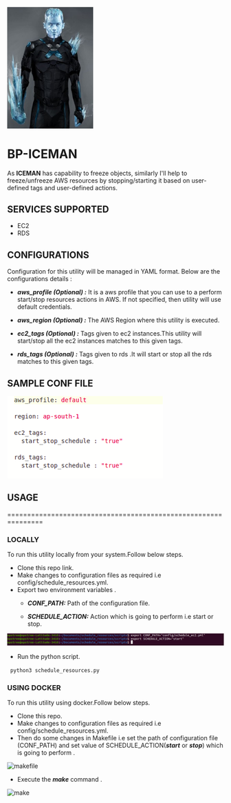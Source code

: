<img src="snapshots/iceman.jpg" width="200">

# BP-ICEMAN 

As **ICEMAN** has capability to freeze objects, similarly I'll help to freeze/unfreeze AWS resources by stopping/starting it based on user-defined tags and user-defined actions.

## SERVICES SUPPORTED
- EC2
- RDS

## CONFIGURATIONS 
Configuration for this utility will be managed in YAML format. Below are the configurations details :

- ***aws_profile (Optional) :*** It is a aws profile that you can use to a perform start/stop resources actions in AWS. If not specified, then utility will use default credentials.

- ***aws_region (Optional) :*** The AWS Region where this utility is executed.

- ***ec2_tags (Optional) :*** Tags given to ec2 instances.This utility will start/stop all the ec2 instances matches to this given tags.

- ***rds_tags (Optional) :*** Tags given to rds .It will start or stop all the rds matches to this given tags.

## SAMPLE CONF FILE

![configimage](snapshots/config.png)

## USAGE

===============================================================

### LOCALLY
To run this utility locally from your system.Follow below steps.
- Clone this repo link.
- Make changes to configuration files as required i.e config/schedule_resources.yml.
- Export two environment variables .
   - ***CONF_PATH:*** Path of the configuration file.
   
   - ***SCHEDULE_ACTION:*** Action which is  going to perform i.e start or stop.

  
![startstop](snapshots/startstop.png)

- Run the python script.

``` python3 schedule_resources.py```

### USING DOCKER
To run this utility using docker.Follow below steps.
- Clone this repo.
- Make changes to configuration files as required i.e config/schedule_resources.yml.
- Then do some  changes in Makefile i.e set the path of configuration file (CONF_PATH) and set  value of  SCHEDULE_ACTION(***start*** or ***stop***) which is going to perform .

![makefile](snapshots/makefile.png)

- Execute the ***make*** command . 

![make](snapshots/make.png)







 
